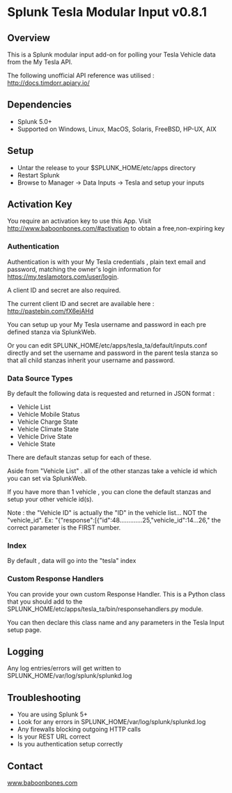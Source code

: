 # Splunk Tesla Modular Input v0.8.1

## Overview

This is a Splunk modular input add-on for polling your Tesla Vehicle data from the My Tesla API.

The following unofficial API reference was utilised : http://docs.timdorr.apiary.io/

## Dependencies

* Splunk 5.0+
* Supported on Windows, Linux, MacOS, Solaris, FreeBSD, HP-UX, AIX

## Setup

* Untar the release to your $SPLUNK_HOME/etc/apps directory
* Restart Splunk
* Browse to Manager -> Data Inputs -> Tesla and setup your inputs

## Activation Key

You require an activation key to use this App. Visit http://www.baboonbones.com/#activation to obtain a free,non-expiring key

### Authentication

Authentication is with your My Tesla credentials , plain text email and password, matching the owner's login information for https://my.teslamotors.com/user/login.

A client ID and secret are also required.

The current client ID and secret are available here : http://pastebin.com/fX6ejAHd

You can setup up your My Tesla username and password in each pre defined stanza via SplunkWeb.

Or you can edit SPLUNK_HOME/etc/apps/tesla_ta/default/inputs.conf directly and set the username and password in the parent tesla stanza so that all child stanzas inherit your username and password.

### Data Source Types

By default the following data is requested and returned in JSON format :

* Vehicle List
* Vehicle Mobile Status
* Vehicle Charge State
* Vehicle Climate State
* Vehicle Drive State
* Vehicle State

There are default stanzas setup for each of these.

Aside from "Vehicle List" . all of the other stanzas take a vehicle id which you can set via SplunkWeb.

If you have more than 1 vehicle , you can clone the default stanzas and setup your other vehicle id(s).

Note : the "Vehicle ID" is actually the "ID" in the vehicle list... NOT the "vehicle_id". Ex: "{"response":[{"id":48.............25,"vehicle_id":14...26," the correct parameter is the FIRST number.


### Index

By default , data will go into the "tesla" index

### Custom Response Handlers

You can provide your own custom Response Handler. This is a Python class that you should add to the 
SPLUNK_HOME/etc/apps/tesla_ta/bin/responsehandlers.py module.

You can then declare this class name and any parameters in the Tesla Input setup page.


## Logging

Any log entries/errors will get written to SPLUNK_HOME/var/log/splunk/splunkd.log


## Troubleshooting

* You are using Splunk 5+
* Look for any errors in SPLUNK_HOME/var/log/splunk/splunkd.log
* Any firewalls blocking outgoing HTTP calls
* Is your REST URL correct
* Is you authentication setup correctly

## Contact

www.baboonbones.com